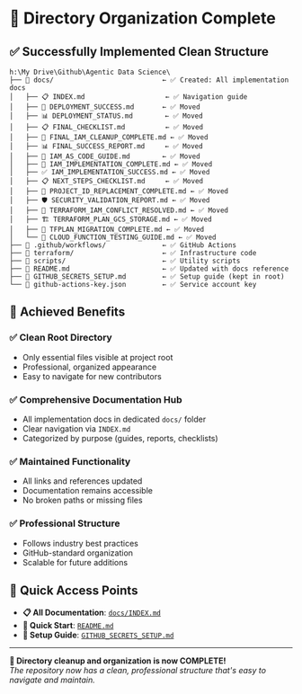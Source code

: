 # 🧹 Directory Organization Complete

## ✅ **Successfully Implemented Clean Structure**

```
h:\My Drive\Github\Agentic Data Science\
├── 📂 docs/                           ← ✅ Created: All implementation docs
│   ├── 📋 INDEX.md                    ← ✅ Navigation guide
│   ├── 🎯 DEPLOYMENT_SUCCESS.md       ← ✅ Moved
│   ├── 📊 DEPLOYMENT_STATUS.md        ← ✅ Moved
│   ├── 📋 FINAL_CHECKLIST.md          ← ✅ Moved
│   ├── 🔐 FINAL_IAM_CLEANUP_COMPLETE.md ← ✅ Moved
│   ├── 📊 FINAL_SUCCESS_REPORT.md     ← ✅ Moved
│   ├── 🔧 IAM_AS_CODE_GUIDE.md        ← ✅ Moved
│   ├── 🎉 IAM_IMPLEMENTATION_COMPLETE.md ← ✅ Moved
│   ├── ✅ IAM_IMPLEMENTATION_SUCCESS.md ← ✅ Moved
│   ├── 📋 NEXT_STEPS_CHECKLIST.md     ← ✅ Moved
│   ├── 🔄 PROJECT_ID_REPLACEMENT_COMPLETE.md ← ✅ Moved
│   ├── 🛡️ SECURITY_VALIDATION_REPORT.md ← ✅ Moved
│   ├── 🔧 TERRAFORM_IAM_CONFLICT_RESOLVED.md ← ✅ Moved
│   ├── 🏗️ TERRAFORM_PLAN_GCS_STORAGE.md ← ✅ Moved
│   ├── 🔄 TFPLAN_MIGRATION_COMPLETE.md ← ✅ Moved
│   └── 🧪 CLOUD_FUNCTION_TESTING_GUIDE.md ← ✅ Moved
├── 📂 .github/workflows/              ← ✅ GitHub Actions
├── 📂 terraform/                      ← ✅ Infrastructure code
├── 📂 scripts/                        ← ✅ Utility scripts
├── 📄 README.md                       ← ✅ Updated with docs reference
├── 📄 GITHUB_SECRETS_SETUP.md         ← ✅ Setup guide (kept in root)
└── 📄 github-actions-key.json         ← ✅ Service account key
```

## 🎯 **Achieved Benefits**

### ✅ **Clean Root Directory**
- Only essential files visible at project root
- Professional, organized appearance
- Easy to navigate for new contributors

### ✅ **Comprehensive Documentation Hub**
- All implementation docs in dedicated `docs/` folder
- Clear navigation via `INDEX.md`
- Categorized by purpose (guides, reports, checklists)

### ✅ **Maintained Functionality**
- All links and references updated
- Documentation remains accessible
- No broken paths or missing files

### ✅ **Professional Structure**
- Follows industry best practices
- GitHub-standard organization
- Scalable for future additions

## 📖 **Quick Access Points**

- **📋 All Documentation**: [`docs/INDEX.md`](docs/INDEX.md)
- **🚀 Quick Start**: [`README.md`](README.md)
- **🔑 Setup Guide**: [`GITHUB_SECRETS_SETUP.md`](GITHUB_SECRETS_SETUP.md)

---

**🎉 Directory cleanup and organization is now COMPLETE!**  
*The repository now has a clean, professional structure that's easy to navigate and maintain.*
